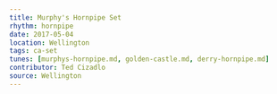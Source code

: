 ```yaml
---
title: Murphy's Hornpipe Set
rhythm: hornpipe
date: 2017-05-04
location: Wellington
tags: ca-set 
tunes: [murphys-hornpipe.md, golden-castle.md, derry-hornpipe.md]
contributor: Ted Cizadlo
source: Wellington
---
```

